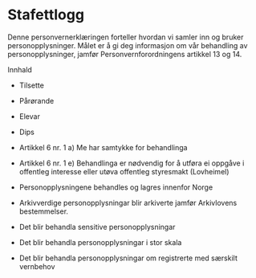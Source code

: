 # Stafettlogg


  

Denne personvernerklæringen forteller hvordan vi samler inn og bruker personopplysninger. Målet er å gi deg informasjon om vår behandling av personopplysninger, jamfør Personvernforordningens artikkel 13 og 14.

  

Innhald

*   Tilsette  
    
*   Pårørande  
    
*   Elevar  
    
*   Dips  
    
*   Artikkel 6 nr. 1 a) Me har samtykke for behandlinga  
    
*   Artikkel 6 nr. 1 e) Behandlinga er nødvendig for å utføra ei oppgåve i offentleg interesse eller utøva offentleg styresmakt (Lovheimel)  
    
*   Personopplysningene behandles og lagres innenfor Norge  
    
*   Arkivverdige personopplysningar blir arkiverte jamfør Arkivlovens bestemmelser.  
    
*   Det blir behandla sensitive personopplysningar  
    
*   Det blir behandla personopplysningar i stor skala  
    
*   Det blir behandla personopplysningar om registrerte med særskilt vernbehov